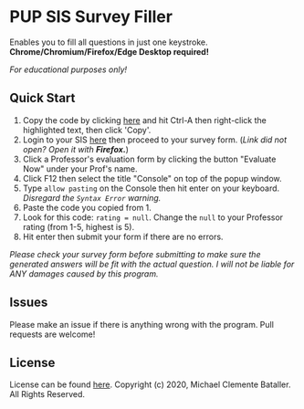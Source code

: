 # PUP SIS Survey Filler
Enables you to fill all questions in just one keystroke. <b>Chrome/Chromium/Firefox/Edge Desktop required!</b>

*For educational purposes only!*

## Quick Start
1. Copy the code by clicking [here](https://raw.githubusercontent.com/mikaeruu/pup-sis-survey-automation/master/filler.js) and hit Ctrl-A then right-click the highlighted text, then click 'Copy'.
2. Login to your SIS [here](http://sisstudents.pup.edu.ph/) then proceed to your survey form.
(*Link did not open? Open it with <b>Firefox.</b>*)
3. Click a Professor's evaluation form by clicking the button "Evaluate Now" under your Prof's name.
4. Click F12 then select the title "Console" on top of the popup window.
5. Type `allow pasting` on the Console then hit enter on your keyboard. <br> _Disregard the `Syntax Error` warning._
6. Paste the code you copied from 1.
7. Look for this code: `rating = null`. Change the `null` to your Professor rating (from 1-5, highest is 5).
8. Hit enter then submit your form if there are no errors.

*Please check your survey form before submitting to make sure the generated answers will be fit with the actual question. I will not be liable for ANY damages caused by this program.*

## Issues
Please make an issue if there is anything wrong with the program. 
Pull requests are welcome!

## License
License can be found [here](./LICENSE).
Copyright (c) 2020, Michael Clemente Bataller. All Rights Reserved.
